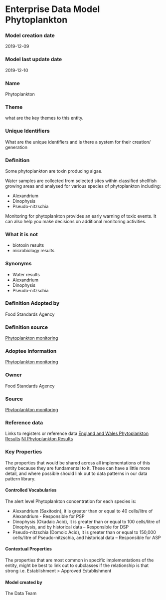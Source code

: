 # Enterprise Data Model Phytoplankton
### Model creation date
2019-12-09
### Model last update date
2019-12-10
### Name
Phytoplankton
### Theme
what are the key themes to this entity.
### Unique Identifiers
What are the unique identifiers and is there a system for their creation/ generation
### Definition
Some phytoplankton are toxin producing algae.

Water samples are collected from selected sites within classified shellfish growing areas and analysed for various species of phytoplankton including:
*   Alexandrium
*   Dinophysis
*   Pseudo-nitzschia

Monitoring for phytoplankton provides an early warning of toxic events. It can also help you make decisions on additional monitoring activities.

### What it is not
*   biotoxin results
*   microbiology results

### Synonyms
*   Water results
*   Alexandrium
*   Dinophysis
*   Pseudo-nitzschia

### Definition Adopted by
Food Standards Agency
### Definition source
[Phytoplankton monitoring](https://www.food.gov.uk/business-guidance/biotoxin-and-phytoplankton-monitoring)
### Adoptee Information
[Phytoplankton monitoring](https://www.food.gov.uk/business-guidance/biotoxin-and-phytoplankton-monitoring)
### Owner
Food Standards Agency
### Source
[Phytoplankton monitoring](https://www.food.gov.uk/business-guidance/biotoxin-and-phytoplankton-monitoring)
### Reference data
Links to registers or reference data
[England and Wales Phytoplankton Results](https://data.food.gov.uk/catalog/datasets/f965cccc-0098-4a6a-9905-b8525c40ad8b)
[NI Phytoplankton Results](https://data.food.gov.uk/catalog/datasets/a612ce1d-4998-4e4a-aa37-5936b6d81912)
### Key Properties
The properties that would be shared across all implementations of this entity because they are fundamental to it. These can have a little more detail, and where possible should link out to data patterns in our data pattern library.
#### Controlled Vocabularies
The alert level Phytoplankton concentration for each species is:

*   Alexandrium (Saxitoxin), it is greater than or equal to 40 cells/litre of Alexandrium - Responsible for PSP
*   Dinophysis (Okadaic Acid), it is greater than or equal to 100 cells/litre of Dinophysis, and by historical data – Responsible for DSP
*   Pseudo-nitzschia (Domoic Acid), it is greater than or equal to 150,000 cells/litre of Pseudo-nitzschia, and historical data – Responsible for ASP

#### Contextual Properties
The properties that are most common in specific implementations of the entity, might be best to link out to subclasses if the relationship is that strong i.e. Establishment > Approved Establishment

#### Model created by
The Data Team
